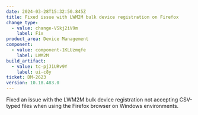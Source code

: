```yaml
---
date: 2024-03-28T15:32:50.845Z
title: Fixed issue with LWM2M bulk device registration on Firefox
change_type:
  - value: change-VSkj2iV9m
    label: Fix
product_area: Device Management
component:
  - value: component-1KLUzmqfe
    label: LWM2M
build_artifact:
  - value: tc-pjJiURv9Y
    label: ui-c8y
ticket: DM-2623
version: 10.18.483.0
---
```

Fixed an issue with the LWM2M bulk device registration not accepting CSV-typed files when using the Firefox browser on Windows environments.
